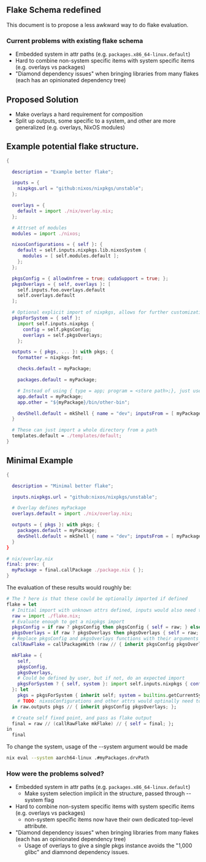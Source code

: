## Flake Schema redefined

This document is to propose a less awkward way to do flake evaluation.

### Current problems with existing flake schema

- Embedded system in attr paths (e.g. `packages.x86_64-linux.default`)
- Hard to combine non-system specific items with system specific items (e.g. overlays vs packages)
- "Diamond dependency issues" when bringing libraries from many flakes (each has an opinionated dependency tree)

## Proposed Solution

- Make overlays a hard requirement for composition
- Split up outputs, some specific to a system, and other are more generalized (e.g. overlays, NixOS modules)

## Example potential flake structure.

```nix
{

  description = "Example better flake";

  inputs = {
    nixpkgs.url = "github:nixos/nixpkgs/unstable";
  };

  overlays = {
    default = import ./nix/overlay.nix;
  };

  # Attrset of modules
  modules = import ./nixos;

  nixosConfigurations = { self }: {
    default = self.inputs.nixpkgs.lib.nixosSystem {
      modules = [ self.modules.default ];
    };
  };

  pkgsConfig = { allowUnfree = true; cudaSupport = true; };
  pkgsOverlays = { self, overlays }: [
    self.inputs.foo.overlays.default
    self.overlays.default
  ];

  # Optional explicit import of nixpkgs, allows for further customization
  pkgsForSystem = { self }:
    import self.inputs.nixpkgs {
      config = self.pkgsConfig;
      overlays = self.pkgsOverlays;
    };

  outputs = { pkgs, ... }: with pkgs; {
    formatter = nixpkgs-fmt;

    checks.default = myPackage;

    packages.default = myPackage;

    # Instead of using { type = app; program = <store path>;}, just use <store path>
    app.default = myPackage;
    app.other = "${myPackage}/bin/other-bin";

    devShell.default = mkShell { name = "dev"; inputsFrom = [ myPackage ]; };
  }

  # These can just import a whole directory from a path
  templates.default = ./templates/default;
}
```

## Minimal Example
```nix
{

  description = "Minimal better flake";

  inputs.nixpkgs.url = "github:nixos/nixpkgs/unstable";

  # Overlay defines myPackage
  overlays.default = import ./nix/overlay.nix;

  outputs = { pkgs }: with pkgs; {
    packages.default = myPackage;
    devShell.default = mkShell { name = "dev"; inputsFrom = [ myPackage ]; };
  }
}

# nix/overlay.nix
final: prev: {
  myPackage = final.callPackage ./package.nix { };
}
```

The evaluation of these results would roughly be:
```nix
# The ? here is that these could be optionally imported if defined
flake = let
  # Initial import with unknown attrs defined, inputs would also need to be resolved as part of this "import"
  raw = import ./flake.nix;
  # Evaluate enough to get a nixpkgs import
  pkgsConfig = if raw ? pkgsConfig then pkgsConfig { self = raw; } else { };
  pkgsOverlays = if raw ? pkgsOverlays then pkgsOverlays { self = raw; } else [ ];
  # Replace pkgsConfig and pkgsOverlays functions with their arguments applied results
  callRawFlake = callPackageWith (raw // { inherit pkgsConfig pkgsOverlays; });

  mkFlake = {
    self,
    pkgsConfig,
    pkgsOverlays,
    # Could be defined by user, but if not, do an expected import
    pkgsForSystem ? { self, system }: import self.inputs.nixpkgs { config = pkgsConfig; overlays = pkgsOverlays;);
  }: let
    pkgs = pkgsForSystem { inherit self; system = builtins.getCurrentSystem; };
    # TODO: nixosConfigurations and other attrs would optinally need to be called if they're functions and present
  in raw.outputs pkgs // { inherit pkgsConfig pkgsOverlays; };

  # Create self fixed point, and pass as flake output
  final = raw // (callRawFlake mkFlake) // { self = final; };
in
  final
```

To change the system, usage of the --system argument would be made
```bash
nix eval --system aarch64-linux .#myPackages.drvPath
```

### How were the problems solved?

- Embedded system in attr paths (e.g. `packages.x86_64-linux.default`)
  - Make system selection implicit in the structure, passed through --system flag
- Hard to combine non-system specific items with system specific items (e.g. overlays vs packages)
  - non-system specific items now have their own dedicated top-level attribute.
- "Diamond dependency issues" when bringing libraries from many flakes (each has an opinionated dependency tree)
  - Usage of overlays to give a single pkgs instance avoids the "1,000 glibc" and diamnond dependency issues.


